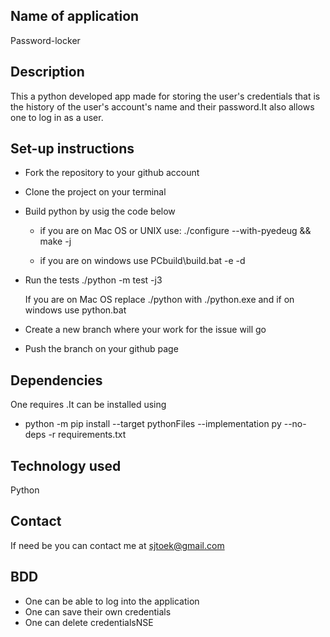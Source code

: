 ## Name of application

Password-locker

## Description

This a python developed app made for storing the user's credentials that is the history of the user's account's name and their password.It also allows one to log in as a user.

## Set-up instructions

- Fork the repository to your github account
- Clone the project on your terminal
-  Build python by usig the code below

    - if you are on Mac OS or UNIX use:
    ./configure --with-pyedeug && make -j

    - if you are on windows use
       PCbuild\build.bat -e -d

- Run the tests ./python -m test -j3

  If you are on Mac OS replace ./python with ./python.exe and if on windows use python.bat

- Create a new branch where your work for the issue will go
- Push the branch on your github page

## Dependencies

One requires .It can be installed using
- python -m pip install --target pythonFiles --implementation py --no-deps -r requirements.txt

## Technology used

Python

## Contact

If need be you can contact me at sjtoek@gmail.com

## BDD

- One can be able to log into the application
- One can save their own credentials
- One can delete credentialsNSE 
